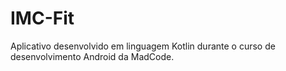 # IMC-Fit

Aplicativo desenvolvido em linguagem Kotlin durante o curso de desenvolvimento Android da MadCode.
